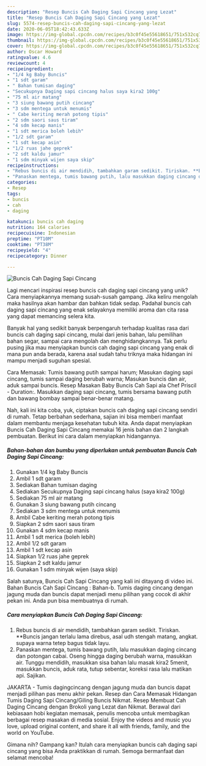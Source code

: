 ```yaml
---
description: "Resep Buncis Cah Daging Sapi Cincang yang Lezat"
title: "Resep Buncis Cah Daging Sapi Cincang yang Lezat"
slug: 5574-resep-buncis-cah-daging-sapi-cincang-yang-lezat
date: 2020-06-05T18:42:43.633Z
image: https://img-global.cpcdn.com/recipes/b3c0f45e55618651/751x532cq70/buncis-cah-daging-sapi-cincang-foto-resep-utama.jpg
thumbnail: https://img-global.cpcdn.com/recipes/b3c0f45e55618651/751x532cq70/buncis-cah-daging-sapi-cincang-foto-resep-utama.jpg
cover: https://img-global.cpcdn.com/recipes/b3c0f45e55618651/751x532cq70/buncis-cah-daging-sapi-cincang-foto-resep-utama.jpg
author: Oscar Howard
ratingvalue: 4.6
reviewcount: 4
recipeingredient:
- "1/4 kg Baby Buncis"
- "1 sdt garam"
- " Bahan tumisan daging"
- "Secukupnya Daging sapi cincang halus saya kira2 100g"
- "75 ml air matang"
- "3 siung bawang putih cincang"
- "3 sdm mentega untuk menumis"
- " Cabe keriting merah potong tipis"
- "2 sdm saori saus tiram"
- "4 sdm kecap manis"
- "1 sdt merica boleh lebih"
- "1/2 sdt garam"
- "1 sdt kecap asin"
- "1/2 ruas jahe geprek"
- "2 sdt kaldu jamur"
- "1 sdm minyak wijen saya skip"
recipeinstructions:
- "Rebus buncis di air mendidih, tambahkan garam sedikit. Tiriskan. **Buncis jangan terlalu lama direbus, asal udh stengah matang, angkat. supaya warna tetep bagus tidak layu."
- "Panaskan mentega, tumis bawang putih, lalu masukkan daging cincang dan potongan cabai. Oseng hingga daging berubah warna, masukkan air. Tunggu mendidih, masukkan sisa bahan lalu masak kira2 5menit, masukkan buncis, aduk rata, tutup sebentar, koreksi rasa lalu matikan api. Sajikan."
categories:
- Resep
tags:
- buncis
- cah
- daging

katakunci: buncis cah daging 
nutrition: 164 calories
recipecuisine: Indonesian
preptime: "PT10M"
cooktime: "PT38M"
recipeyield: "4"
recipecategory: Dinner

---
```



![Buncis Cah Daging Sapi Cincang](https://img-global.cpcdn.com/recipes/b3c0f45e55618651/751x532cq70/buncis-cah-daging-sapi-cincang-foto-resep-utama.jpg)

Lagi mencari inspirasi resep buncis cah daging sapi cincang yang unik? Cara menyiapkannya memang susah-susah gampang. Jika keliru mengolah maka hasilnya akan hambar dan bahkan tidak sedap. Padahal buncis cah daging sapi cincang yang enak selayaknya memiliki aroma dan cita rasa yang dapat memancing selera kita.

Banyak hal yang sedikit banyak berpengaruh terhadap kualitas rasa dari buncis cah daging sapi cincang, mulai dari jenis bahan, lalu pemilihan bahan segar, sampai cara mengolah dan menghidangkannya. Tak perlu pusing jika mau menyiapkan buncis cah daging sapi cincang yang enak di mana pun anda berada, karena asal sudah tahu triknya maka hidangan ini mampu menjadi suguhan spesial.

Cara Memasak: Tumis bawang putih sampai harum; Masukan daging sapi cincang, tumis sampai daging berubah warna; Masukan buncis dan air, aduk sampai buncis. Resep Masakan Baby Buncis Cah Sapi ala Chef Priscil - Duration:. Masukkan daging sapi cincang, tumis bersama bawang putih dan bawang bombay sampai benar-benar matang.


Nah, kali ini kita coba, yuk, ciptakan buncis cah daging sapi cincang sendiri di rumah. Tetap berbahan sederhana, sajian ini bisa memberi manfaat dalam membantu menjaga kesehatan tubuh kita. Anda dapat menyiapkan Buncis Cah Daging Sapi Cincang memakai 16 jenis bahan dan 2 langkah pembuatan. Berikut ini cara dalam menyiapkan hidangannya.

<!--inarticleads1-->

##### Bahan-bahan dan bumbu yang diperlukan untuk pembuatan Buncis Cah Daging Sapi Cincang:

1. Gunakan 1/4 kg Baby Buncis
1. Ambil 1 sdt garam
1. Sediakan  Bahan tumisan daging
1. Sediakan Secukupnya Daging sapi cincang halus (saya kira2 100g)
1. Sediakan 75 ml air matang
1. Gunakan 3 siung bawang putih cincang
1. Sediakan 3 sdm mentega untuk menumis
1. Ambil  Cabe keriting merah potong tipis
1. Siapkan 2 sdm saori saus tiram
1. Gunakan 4 sdm kecap manis
1. Ambil 1 sdt merica (boleh lebih)
1. Ambil 1/2 sdt garam
1. Ambil 1 sdt kecap asin
1. Siapkan 1/2 ruas jahe geprek
1. Siapkan 2 sdt kaldu jamur
1. Gunakan 1 sdm minyak wijen (saya skip)


Salah satunya, Buncis Cah Sapi Cincang yang kali ini ditayang di video ini. Bahan Buncis Cah Sapi Cincang : Bahan-b. Tumis daging cincang dengan jagung muda dan buncis dapat menjadi menu pilihan yang cocok di akhir pekan ini. Anda pun bisa membuatnya di rumah. 

<!--inarticleads2-->

##### Cara menyiapkan Buncis Cah Daging Sapi Cincang:

1. Rebus buncis di air mendidih, tambahkan garam sedikit. Tiriskan. **Buncis jangan terlalu lama direbus, asal udh stengah matang, angkat. supaya warna tetep bagus tidak layu.
1. Panaskan mentega, tumis bawang putih, lalu masukkan daging cincang dan potongan cabai. Oseng hingga daging berubah warna, masukkan air. Tunggu mendidih, masukkan sisa bahan lalu masak kira2 5menit, masukkan buncis, aduk rata, tutup sebentar, koreksi rasa lalu matikan api. Sajikan.


JAKARTA - Tumis dagingcincang dengan jagung muda dan buncis dapat menjadi pilihan pas menu akhir pekan. Resep dan Cara Memasak Hidangan Tumis Daging Sapi Cincang/Giling Buncis Nikmat. Resep Membuat Cah Daging Cincang dengan Brokoli yang Lezat dan Nikmat. Berawal dari kebiasaan hobi kegiatan memasak, penulis mencoba untuk membagikan berbagai resep masakan di media sosial. Enjoy the videos and music you love, upload original content, and share it all with friends, family, and the world on YouTube. 

Gimana nih? Gampang kan? Itulah cara menyiapkan buncis cah daging sapi cincang yang bisa Anda praktikkan di rumah. Semoga bermanfaat dan selamat mencoba!
